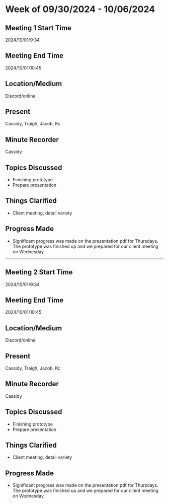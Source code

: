 # Week of 09/30/2024 - 10/06/2024

## Meeting 1 Start Time

2024/10/01/9:34

## Meeting End Time

2024/10/01/10:45

## Location/Medium

Discord/online

## Present

Cassidy, Traigh, Jacob, Kc

## Minute Recorder

Cassidy

## Topics Discussed

- Finishing prototype
- Prepare presentation

## Things Clarified

- Client meeting, detail variety

## Progress Made

- Significant progress was made on the presentation pdf for Thursdays. The prototype was finished up and we prepared for our client meeting on Wednesday.

---

## Meeting 2 Start Time

2024/10/01/9:34

## Meeting End Time

2024/10/01/10:45

## Location/Medium

Discord/online

## Present

Cassidy, Traigh, Jacob, Kc

## Minute Recorder

Cassidy

## Topics Discussed

- Finishing prototype
- Prepare presentation

## Things Clarified

- Client meeting, detail variety

## Progress Made

- Significant progress was made on the presentation pdf for Thursdays. The prototype was finished up and we prepared for our client meeting on Wednesday.
